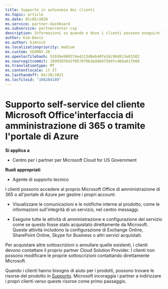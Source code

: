 ```yaml
---
title: Supporto in autonomia dei clienti
ms.topic: article
ms.date: 05/05/2020
ms.service: partner-dashboard
ms.subservice: partnercenter-csp
description: Informazioni su quando e dove i clienti possono eseguire l'auto-supporto per gestire i propri account e quando devono contattare il Cloud Solution Provider partner.
author: Kim-Davis
ms.author: kimnich
ms.localizationpriority: medium
ms.custom: SEOMAY.20
ms.openlocfilehash: 51936e900374e4213d0eb40fe2dc90d813e81582
ms.sourcegitcommit: 1899307642f057070b1bdd647594fc46ba61fb08
ms.translationtype: MT
ms.contentlocale: it-IT
ms.lasthandoff: 04/30/2021
ms.locfileid: "108284180"
---
```

# <a name="customer-self-support-through-microsoft-office-365-admin-center-or-through-the-azure-portal"></a>Supporto self-service del cliente Microsoft Office'interfaccia di amministrazione di 365 o tramite l'portale di Azure

**Si applica a**

- Centro per i partner per Microsoft Cloud for US Government

**Ruoli appropriati**

- Agente di supporto tecnico

I clienti possono accedere al proprio Microsoft Office di amministrazione di 365 o all'portale di Azure per gestire i propri account:

- Visualizzare le comunicazioni e le notifiche interne al prodotto, come le informazioni sull'integrità di un servizio, nel centro messaggi.

- Eseguire tutte le attività di amministrazione e configurazione del servizio come se questo fosse stato acquistato direttamente da Microsoft. Queste attività includono la configurazione di Exchange Online, SharePoint Online, Skype for Business o altri servizi acquistati.

Per acquistare altre sottoscrizioni o annullare quelle esistenti, i clienti devono contattare il proprio partner Cloud Solution Provider. I clienti non possono modificare le proprie sottoscrizioni contattando direttamente Microsoft.

Quando i clienti hanno bisogno di aiuto per i prodotti, possono trovare le risorse del prodotto in [Supporto](https://partnercenter.microsoft.com/partner/support). Microsoft incoraggia i partner a indirizzare i propri clienti verso queste risorse come primo passaggio.

 

 



